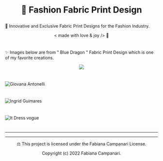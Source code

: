# <p align="center"> 👗 Fashion Fabric Print Design </p>

🌟 Innovative and Exclusive Fabric Print Designs for the Fashion Industry.  

 <p align="center"> < made with love & joy /> 🤎 </p>
 
 #
 
✨ Images below are from " Blue Dragon " Fabric Print Design which is one of my favorite creations.
 
  <p align="center">
 <img src="https://user-images.githubusercontent.com/113218619/210438695-3090a4d4-d53b-428e-ba6b-c56e44c1105e.jpeg" />
   
 #

![Giovana Antonelli](https://user-images.githubusercontent.com/113218619/210439095-a2dd4a0f-513c-471d-afd7-75fa37701f19.png)
  
#
 
 ![Ingrid Guimares ](https://user-images.githubusercontent.com/113218619/210439254-7d5c75dc-036e-4832-a14c-a7109e1a1613.jpeg)
 
   #
   
   ![It Dress vogue](https://user-images.githubusercontent.com/113218619/210439458-2867ea3d-4c7c-4e5a-93a9-8ccfa2591e9b.jpeg)
 
 #
_____________________________________________
________________________________________

<p align="center"> ⚖︎ This project is licensed under the Fabiana Campanari License. </p>

<p align="center"> Copyright (c) 2022 Fabiana Campanari. </p>



